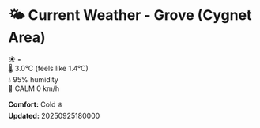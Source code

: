 # 🌤️ Current Weather - Grove (Cygnet Area)

☀️ **-**  
🌡️ 3.0°C (feels like 1.4°C)  
💧 95% humidity  
💨 CALM 0 km/h  

**Comfort:** Cold ❄️  
**Updated:** 20250925180000
